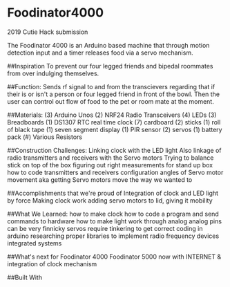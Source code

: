 # Foodinator4000
2019 Cutie Hack submission

The Foodinator 4000 is an Arduino based machine that through motion detection input and a timer releases food via a servo mechanism.

##Inspiration
To prevent our four legged friends and bipedal roommates from over indulging themselves.

##Function:
Sends rf signal to and from the transcievers regarding that if their is or isn't a person or four legged friend in front of the bowl. Then the user can control out flow of food to the pet or room mate at the moment.

##Materials:
(3) Arduino Unos (2) NRF24 Radio Transceivers (4) LEDs (3) Breadboards (1) DS1307 RTC real time clock (7) cardboard (2) sticks (1) roll of black tape (1) seven segment display (1) PIR sensor (2) servos (1) battery pack (#) Various Resistors

##Construction Challenges:
Linking clock with the LED light Also linkage of radio transmitters and receivers with the Servo motors Trying to balance stick on top of the box figuring out right measurements for stand up box how to code transmitters and receivers configuration angles of Servo motor movement aka getting Servo motors move the way we wanted to

##Accomplishments that we're proud of
Integration of clock and LED light by force Making clock work adding servo motors to lid, giving it mobility

##What We Learned:
how to make clock how to code a program and send commands to hardware how to make light work through analog analog pins can be very finnicky servos require tinkering to get correct coding in arduino researching proper libraries to implement radio frequency devices integrated systems

##What's next for Foodinator 4000
Foodinator 5000 now with INTERNET & integration of clock mechanism

##Built With
